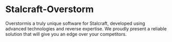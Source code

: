 # Stalcraft-Overstorm
Overstormis a truly unique software for Stalcraft, developed using advanced technologies and reverse expertise. We proudly present a reliable solution that will give you an edge over your competitors.

